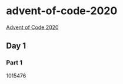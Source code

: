 # advent-of-code-2020
[Advent of Code 2020](https://adventofcode.com/2020)

## Day 1
### Part 1
1015476